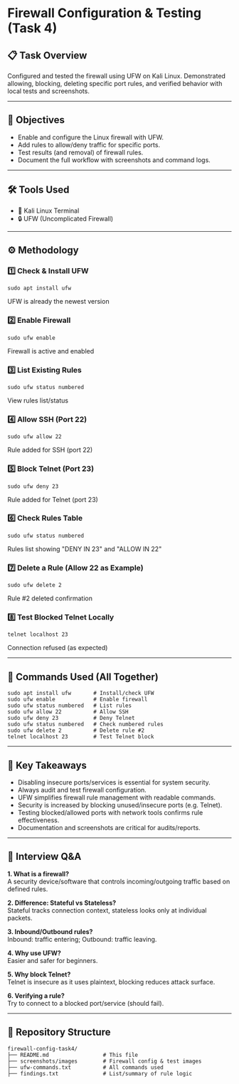 # Firewall Configuration & Testing (Task 4)

## 📋 Task Overview
Configured and tested the firewall using UFW on Kali Linux. Demonstrated allowing, blocking, deleting specific port rules, and verified behavior with local tests and screenshots.

---

## 🎯 Objectives

- Enable and configure the Linux firewall with UFW.
- Add rules to allow/deny traffic for specific ports.
- Test results (and removal) of firewall rules.
- Document the full workflow with screenshots and command logs.

---

## 🛠️ Tools Used

- 🐧 Kali Linux Terminal
- 🔒 UFW (Uncomplicated Firewall)

---

## ⚙️ Methodology

### 1️⃣ **Check & Install UFW**

```
sudo apt install ufw
```

UFW is already the newest version


### 2️⃣ **Enable Firewall**

```
sudo ufw enable
```

Firewall is active and enabled

### 3️⃣ **List Existing Rules**

```
sudo ufw status numbered
```

View rules list/status 

### 4️⃣ **Allow SSH (Port 22)**

```
sudo ufw allow 22
```

Rule added for SSH (port 22)

### 5️⃣ **Block Telnet (Port 23)**

```
sudo ufw deny 23
```

Rule added for Telnet (port 23)

### 6️⃣ **Check Rules Table**

```
sudo ufw status numbered
```

Rules list showing "DENY IN 23" and "ALLOW IN 22"

### 7️⃣ **Delete a Rule (Allow 22 as Example)**

```
sudo ufw delete 2
```

Rule #2 deleted confirmation

### 8️⃣ **Test Blocked Telnet Locally**

```
telnet localhost 23
```

Connection refused (as expected)

---

## 📝 Commands Used (All Together)

```
sudo apt install ufw       # Install/check UFW
sudo ufw enable            # Enable firewall
sudo ufw status numbered   # List rules
sudo ufw allow 22          # Allow SSH
sudo ufw deny 23           # Deny Telnet
sudo ufw status numbered   # Check numbered rules
sudo ufw delete 2          # Delete rule #2 
telnet localhost 23        # Test Telnet block
```

---

## 🚀 Key Takeaways

- Disabling insecure ports/services is essential for system security.
- Always audit and test firewall configuration.
- UFW simplifies firewall rule management with readable commands.
- Security is increased by blocking unused/insecure ports (e.g. Telnet).
- Testing blocked/allowed ports with network tools confirms rule effectiveness.
- Documentation and screenshots are critical for audits/reports.

---

## 🎤 Interview Q&A

**1. What is a firewall?**  
A security device/software that controls incoming/outgoing traffic based on defined rules.

**2. Difference: Stateful vs Stateless?**  
Stateful tracks connection context, stateless looks only at individual packets.

**3. Inbound/Outbound rules?**  
Inbound: traffic entering; Outbound: traffic leaving.

**4. Why use UFW?**  
Easier and safer for beginners.

**5. Why block Telnet?**  
Telnet is insecure as it uses plaintext, blocking reduces attack surface.

**6. Verifying a rule?**  
Try to connect to a blocked port/service (should fail).

---


## 📂 Repository Structure

```
firewall-config-task4/
├── README.md                 # This file
├── screenshots/images        # Firewall config & test images
├── ufw-commands.txt          # All commands used
├── findings.txt              # List/summary of rule logic
```

